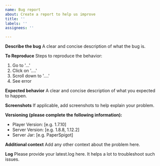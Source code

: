 ```yaml
---
name: Bug report
about: Create a report to help us improve
title: ''
labels: ''
assignees: ''

---
```


**Describe the bug**
A clear and concise description of what the bug is.

**To Reproduce**
Steps to reproduce the behavior:
1. Go to '...'
2. Click on '....'
3. Scroll down to '....'
4. See error

**Expected behavior**
A clear and concise description of what you expected to happen.

**Screenshots**
If applicable, add screenshots to help explain your problem.

**Versioning (please complete the following information):**
 - Player Version: [e.g. 1.7.10]
 - Server Version: [e.g. 1.8.8, 1.12.2]
 - Server Jar: [e.g. PaperSpigot]

**Additional context**
Add any other context about the problem here.

**Log**
Please provide your latest.log here. It helps a lot to troubleshoot such issues.
